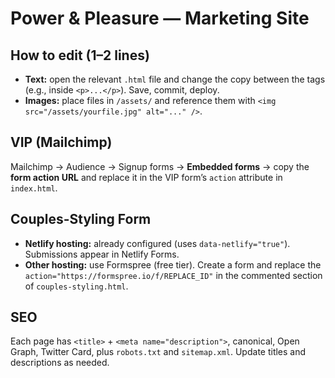 # Power & Pleasure — Marketing Site

## How to edit (1–2 lines)
- **Text:** open the relevant `.html` file and change the copy between the tags (e.g., inside `<p>...</p>`). Save, commit, deploy.
- **Images:** place files in `/assets/` and reference them with `<img src="/assets/yourfile.jpg" alt="..." />`.

## VIP (Mailchimp)
Mailchimp → Audience → Signup forms → **Embedded forms** → copy the **form action URL** and replace it in the VIP form’s `action` attribute in `index.html`.

## Couples-Styling Form
- **Netlify hosting:** already configured (uses `data-netlify="true"`). Submissions appear in Netlify Forms.
- **Other hosting:** use Formspree (free tier). Create a form and replace the `action="https://formspree.io/f/REPLACE_ID"` in the commented section of `couples-styling.html`.

## SEO
Each page has `<title>` + `<meta name="description">`, canonical, Open Graph, Twitter Card, plus `robots.txt` and `sitemap.xml`. Update titles and descriptions as needed.
